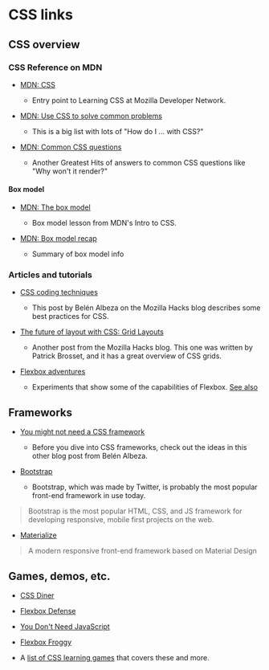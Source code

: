 # CSS links

## CSS overview

### CSS Reference on MDN

* [MDN: CSS](https://developer.mozilla.org/en-US/Learn/CSS)
  - Entry point to Learning CSS at Mozilla Developer Network.

* [MDN: Use CSS to solve common problems](https://developer.mozilla.org/en-US/Learn/CSS/Howto)
  - This is a big list with lots of "How do I ... with CSS?"

* [MDN: Common CSS questions](https://developer.mozilla.org/en-US/docs/Web/CSS/Common_CSS_Questions)
  - Another Greatest Hits of answers to common CSS questions like "Why won't it render?" 

#### Box model
* [MDN: The box model](https://developer.mozilla.org/en-US/Learn/CSS/Introduction_to_CSS/Box_model)
  - Box model lesson from MDN's Intro to CSS.

* [MDN: Box model recap](https://developer.mozilla.org/en-US/Learn/CSS/Styling_boxes/Box_model_recap)
  - Summary of box model info


### Articles and tutorials

* [CSS coding techniques](https://hacks.mozilla.org/2016/05/css-coding-techniques/)
  - This post by Belén Albeza on the Mozilla Hacks blog describes some best practices for CSS.

* [The future of layout with CSS: Grid Layouts](https://hacks.mozilla.org/2015/09/the-future-of-layout-with-css-grid-layouts/)
  - Another post from the Mozilla Hacks blog. This one was written by Patrick Brosset, and it has a great overview of CSS grids.

* [Flexbox adventures](https://chriswrightdesign.com/experiments/flexbox-adventures/)
  - Experiments that show some of the capabilities of Flexbox. [See also](#games-demos-etc)


## Frameworks

* [You might not need a CSS framework](https://hacks.mozilla.org/2016/04/you-might-not-need-a-css-framework/)
  - Before you dive into CSS frameworks, check out the ideas in this other blog post from Belén Albeza.

* [Bootstrap](https://getbootstrap.com/)
  - Bootstrap, which was made by Twitter, is probably the most popular front-end framework in use today.

> Bootstrap is the most popular HTML, CSS, and JS framework for developing responsive, mobile first projects on the web.

* [Materialize](http://materializecss.com/)
> A modern responsive front-end framework based on Material Design

## Games, demos, etc.

* [CSS Diner](https://flukeout.github.io/)

* [Flexbox Defense](http://www.flexboxdefense.com/)

* [You Don't Need JavaScript](https://github.com/NamPNQ/You-Dont-Need-Javascript)

* [Flexbox Froggy](http://flexboxfroggy.com/)

* A [list of CSS learning games](http://whatpixel.com/css-learning-games/) that covers these and more.
